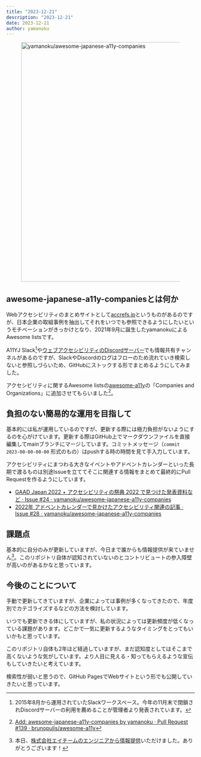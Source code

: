```yaml
---
title: "2023-12-21"
description: "2023-12-21"
date: 2023-12-21
author: yamanoku
---
```


<figure>
  <a href="https://yamanoku/awesome-japanese-a11y-companies"><img src="https://i.gyazo.com/da30fd9d7d49c976a1bbe8c64015e851.jpg" alt="yamanoku/awesome-japanese-a11y-companies" width="640"></a>
</figure>

## awesome-japanese-a11y-companiesとは何か

Webアクセシビリティのまとめサイトとして[accrefs.jp](https://accrefs.jp/)というものがあるのですが、日本企業の取組事例を抽出してそれをいつでも参照できるようにしたいというモチベーションがきっかけとなり、2021年9月に誕生したyamanokuによるAwesome listsです。

A11YJ Slack[^1]や[ウェブアクセシビリティのDiscordサーバー](https://discord.com/invite/ujJxXQj5Tj)でも情報共有チャンネルがあるのですが、SlackやDiscordのログはフローのため流れていき検索しないと参照しづらいため、GitHubにストックする形でまとめるようにしてみました。

[^1]: 2015年8月から運用されていたSlackワークスペース。今年の11月末で閉鎖されDiscordサーバーの利用を薦めることが管理者より発表されています。

アクセシビリティに関するAwesome listsの[awesome-a11y](https://github.com/brunopulis/awesome-a11y)の「Companies and Organizations」に追加させてもらいました[^2]。

[^2]: [Add: awesome-japanese-a11y-companies by yamanoku · Pull Request #139 · brunopulis/awesome-a11y](https://github.com/brunopulis/awesome-a11y/pull/139)

## 負担のない簡易的な運用を目指して

基本的には私が運用しているのですが、更新する際には極力負担がないようにするのを心がけています。更新する際はGitHub上でマークダウンファイルを直接編集してmainブランチにマージしています。コミットメッセージ（`commit 2023-00-00-00-00` 形式のもの）はpushする時の時間を見て手入力しています。

アクセシビリティにまつわる大きなイベントやアドベントカレンダーといった長期で渡るものは別途Issueを立ててそこに関連する情報をまとめて最終的にPull Requestを作るようにしています。

- [GAAD Japan 2022 + アクセシビリティの祭典 2022 で見つけた発表資料など · Issue #24 · yamanoku/awesome-japanese-a11y-companies](https://github.com/yamanoku/awesome-japanese-a11y-companies/issues/24)
- [2022年 アドベントカレンダーで見かけたアクセシビリティ関連の記事 · Issue #28 · yamanoku/awesome-japanese-a11y-companies](https://github.com/yamanoku/awesome-japanese-a11y-companies/issues/28)

## 課題点

基本的に自分のみが更新していますが、今日まで誰からも情報提供が来ていません[^3]。このリポジトリ自体が認知されていないのとコントリビュートの参入障壁が高いのがあるかなと思っています。

[^3]: 本日、[株式会社エイチームのエンジニアから情報提供](https://github.com/yamanoku/awesome-japanese-a11y-companies/pull/32)いただけました。ありがとうございます！

## 今後のことについて

手動で更新してきていますが、企業によっては事例が多くなってきたので、年度別でカテゴライズするなどの方法を検討しています。

いつでも更新できる体にしていますが、私の状況によっては更新頻度が低くなっている課題があります。どこかで一気に更新するようなタイミングをとってもいいかもと思っています。

このリポジトリ自体も2年ほど経過していますが、まだ認知度としてはそこまで高くないような気がしています。より人目に見える・知ってもらえるような宣伝もしていきたいと考えています。

検索性が弱いと思うので、GitHub PagesでWebサイトという形でも公開していきたいと思っています。
